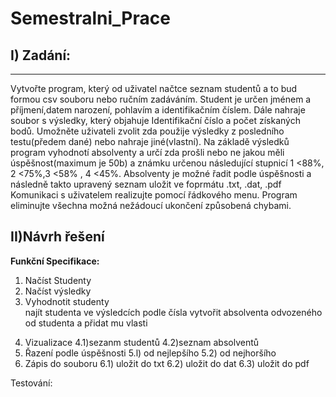 <h1> Semestralni_Prace </h1>
<h2>I) Zadání:</h2>
<hr>
<p>Vytvořte program, který od uživatel načtce seznam studentů a to bud formou csv souboru nebo ručním zadáváním. Student je určen jménem a příjmení,datem narození, pohlavím a identifikačním číslem. Dále nahraje soubor s výsledky, který objahuje Identifikační číslo a počet získaných bodů. Umožněte uživateli zvolit zda použije výsledky z posledního testu(předem dané) nebo nahraje jiné(vlastní). Na základě výsledků program vyhodnotí absolventy a určí zda prošli nebo ne jakou měli úspěšnost(maximum je 50b) a známku určenou následující stupnicí 1 <88%, 2 <75%,3 <58% , 4 <45%. Absolventy je možné řadit podle úspěšnosti a následně takto upravený seznam uložit ve foprmátu .txt, .dat, .pdf
Komunikaci s uživatelem realizujte pomocí řádkového menu. Program eliminujte všechna možná nežádoucí ukončení způsobená chybami.</p>

<h2>II)Návrh řešení</h2>
<p><b>Funkční Specifikace:</b>
  <ol>
  <li>Načíst Studenty</li>
  <li> Načíst výsledky</li>
  <li>Vyhodnotit studenty</li>
    <ld>najít studenta ve výsledcích podle čísla</ld>
    <ld>vytvořit absolventa odvozeného od studenta a přidat mu vlasti</ld>
</ol> 

4) Vizualizace
  4.1)sezanm studentů
  4.2)seznam absolventů
5) Řazení podle úspěšnosti
  5.l) od nejlepšího
  5.2) od nejhoršího
6) Zápis do souboru
  6.1) uložit do txt
  6.2) uložit do dat
  6.3) uložit do pdf

Testování:




